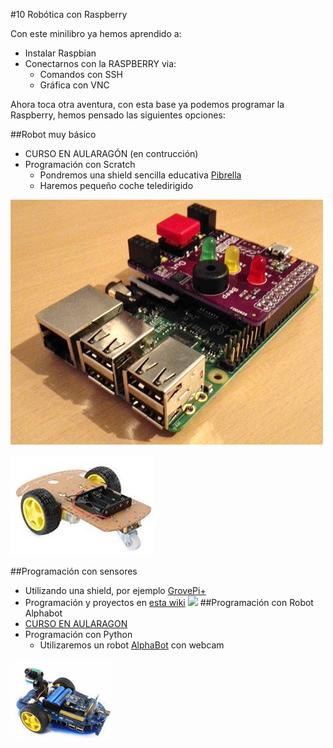#10 Robótica con Raspberry

Con este minilibro ya hemos aprendido a:
* Instalar Raspbian
* Conectarnos con la RASPBERRY via:
    * Comandos con SSH
    * Gráfica con VNC
    
Ahora toca otra aventura, con esta base ya podemos programar la Raspberry, hemos pensado las siguientes opciones:

##Robot muy básico
* CURSO EN AULARAGÓN (en contrucción)
* Programación con Scratch 
    * Pondremos una shield sencilla educativa [Pibrella](http://pibrella.com/)
    * Haremos pequeño coche teledirigido

![](/assets/pibrella.jpg)

![](/assets/Selection_001.jpg)


##Programación con sensores
* Utilizando una shield, por ejemplo [GrovePi+](https://www.seeedstudio.com/GrovePi%2B-p-2241.html)
* Programación y proyectos en [esta wiki](http://wiki.seeedstudio.com/Grove_System/)
![](https://www.seeedstudio.com/upload/image/20161021/1477039769923791.jpg)
##Programación con Robot Alphabot
* [CURSO EN AULARAGON](https://catedu.gitbooks.io/alphabot/content/)
* Programación con Python
    * Utilizaremos un robot [AlphaBot](https://www.waveshare.com/wiki/AlphaBot) con webcam
    
![](/assets/alphabot.png)

